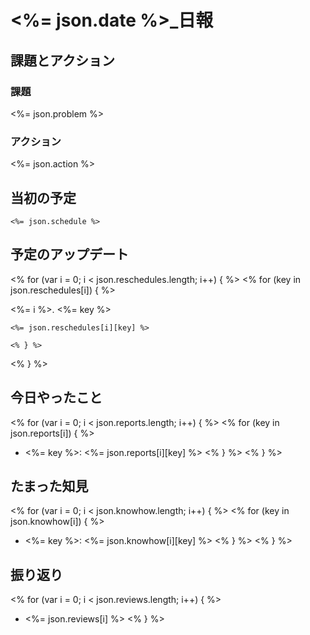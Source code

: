 # <%= json.date %>_日報

## 課題とアクション

### 課題

<%= json.problem %>

### アクション

<%= json.action %>

## 当初の予定

```
<%= json.schedule %>
```

## 予定のアップデート

<% for (var i = 0; i < json.reschedules.length; i++) { %>
	<% for (key in json.reschedules[i]) { %>

<%= i %>. <%= key %>
```
<%= json.reschedules[i][key] %>
```

	<% } %>
<% } %>

## 今日やったこと

<% for (var i = 0; i < json.reports.length; i++) { %>
	<% for (key in json.reports[i]) { %>
- <%= key %>: <%= json.reports[i][key] %>
	<% } %>
<% } %>

## たまった知見

<% for (var i = 0; i < json.knowhow.length; i++) { %>
	<% for (key in json.knowhow[i]) { %>
- <%= key %>: <%= json.knowhow[i][key] %>
	<% } %>
<% } %>

## 振り返り

<% for (var i = 0; i < json.reviews.length; i++) { %>
- <%= json.reviews[i] %>
<% } %>